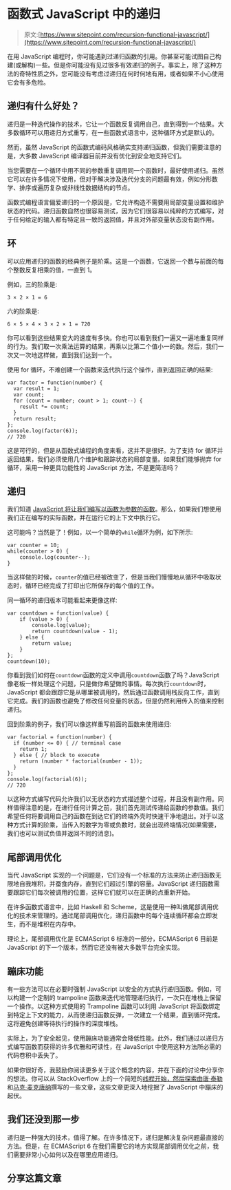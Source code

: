 # 函数式 JavaScript 中的递归

> 原文:[https://www.sitepoint.com/recursion-functional-javascript/](https://www.sitepoint.com/recursion-functional-javascript/)

在用 JavaScript 编程时，你可能遇到过递归函数的引用。你甚至可能试图自己构建(或解构)一些。但是你可能没有见过很多有效递归的例子。事实上，除了这种方法的奇特性质之外，您可能没有考虑过递归在何时何地有用，或者如果不小心使用它会有多危险。

## 递归有什么好处？

递归是一种迭代操作的技术，它让一个函数反复调用自己，直到得到一个结果。大多数循环可以用递归方式重写，在一些函数式语言中，这种循环方式是默认的。

然而，虽然 JavaScript 的函数式编码风格确实支持递归函数，但我们需要注意的是，大多数 JavaScript 编译器目前并没有优化到安全地支持它们。

当您需要在一个循环中用不同的参数重复调用同一个函数时，最好使用递归。虽然它可以在许多情况下使用，但对于解决涉及迭代分支的问题最有效，例如分形数学、排序或遍历复杂或非线性数据结构的节点。

函数式编程语言偏爱递归的一个原因是，它允许构造不需要用局部变量设置和维护状态的代码。递归函数自然也很容易测试，因为它们很容易以纯粹的方式编写，对于任何给定的输入都有特定且一致的返回值，并且对外部变量状态没有副作用。

## 环

可以应用递归的函数的经典例子是阶乘。这是一个函数，它返回一个数与前面的每个整数反复相乘的值，一直到 1。

例如，三的阶乘是:

```
3 × 2 × 1 = 6
```

六的阶乘是:

```
6 × 5 × 4 × 3 × 2 × 1 = 720
```

你可以看到这些结果变大的速度有多快。你也可以看到我们一遍又一遍地重复同样的行为。我们取一次乘法运算的结果，再乘以比第二个值小一的数。然后，我们一次又一次地这样做，直到我们达到一个。

使用 for 循环，不难创建一个函数来迭代执行这个操作，直到返回正确的结果:

```
var factor = function(number) {
  var result = 1;
  var count;
  for (count = number; count > 1; count--) {
    result *= count;
  }
  return result;
};
console.log(factor(6));
// 720
```

这是可行的，但是从函数式编程的角度来看，这并不是很好。为了支持 for 循环并返回结果，我们必须使用几个维护和跟踪状态的局部变量。如果我们能够抛弃 for 循环，采用一种更具功能性的 JavaScript 方法，不是更简洁吗？

## 递归

我们知道 [JavaScript 将让我们编写以函数为参数的函数](https://www.sitepoint.com/higher-order-functions-javascript/)。那么，如果我们想使用我们正在编写的实际函数，并在运行它的上下文中执行它。

这可能吗？当然是了！例如，以一个简单的`while`循环为例，如下所示:

```
var counter = 10;
while(counter > 0) {
    console.log(counter--);
}
```

当这样做的时候，`counter`的值已经被改变了，但是当我们慢慢地从循环中吸取状态时，循环已经完成了打印出它所保存的每个值的工作。

同一循环的递归版本可能看起来更像这样:

```
var countdown = function(value) {
    if (value > 0) {
        console.log(value);
        return countdown(value - 1);
    } else {
        return value;
    }
};
countdown(10);
```

你看到我们如何在`countdown`函数的定义中调用`countdown`函数了吗？JavaScript 像老板一样处理这个问题，只是做你希望做的事情。每次执行`countdown`时，JavaScript 都会跟踪它是从哪里被调用的，然后通过函数调用栈反向工作，直到它完成。我们的函数也避免了修改任何变量的状态，但是仍然利用传入的值来控制递归。

回到阶乘的例子，我们可以像这样重写前面的函数来使用递归:

```
var factorial = function(number) {
  if (number <= 0) { // terminal case
    return 1;
  } else { // block to execute
    return (number * factorial(number - 1));
  }
};
console.log(factorial(6));
// 720
```

以这种方式编写代码允许我们以无状态的方式描述整个过程，并且没有副作用。同样值得注意的是，在进行任何计算之前，我们首先测试传递给函数的参数值。我们希望任何将要调用自己的函数在到达它们的终端外壳时快速干净地退出。对于以这种方式计算的阶乘，当传入的数字为零或负数时，就会出现终端情况(如果需要，我们也可以测试负值并返回不同的消息)。

## 尾部调用优化

当代 JavaScript 实现的一个问题是，它们没有一个标准的方法来防止递归函数无限地自我堆积，并蚕食内存，直到它们超过引擎的容量。JavaScript 递归函数需要跟踪它们每次被调用的位置，这样它们就可以在正确的点重新开始。

在许多函数式语言中，比如 Haskell 和 Scheme，这是使用一种叫做尾部调用优化的技术来管理的。通过尾部调用优化，递归函数中的每个连续循环都会立即发生，而不是堆积在内存中。

理论上，尾部调用优化是 ECMAScript 6 标准的一部分，ECMAScript 6 目前是 JavaScript 的下一个版本，然而它还没有被大多数平台完全实现。

## 蹦床功能

有一些方法可以在必要时强制 JavaScript 以安全的方式执行递归函数。例如，可以构建一个定制的 trampoline 函数来迭代地管理递归执行，一次只在堆栈上保留一个操作。以这种方式使用的 Trampoline 函数可以利用 JavaScript 将函数绑定到特定上下文的能力，从而使递归函数反弹，一次建立一个结果，直到循环完成。这将避免创建等待执行的操作的深度堆栈。

实际上，为了安全起见，使用蹦床功能通常会降低性能。此外，我们通过以递归方式编写函数而获得的许多优雅和可读性，在 JavaScript 中使用这种方法所必需的代码卷积中丢失了。

如果你很好奇，我鼓励你阅读更多关于这个概念的内容，并在下面的讨论中分享你的想法。你可以从 StackOverflow 上的一个简短的[线程开始，然后探索由](http://stackoverflow.com/questions/25228871/how-to-understand-trampoline-in-javascript)[唐·泰勒](https://taylodl.wordpress.com/2013/06/07/functional-javascript-tail-call-optimization-and-trampolines/)和[马克·麦克唐纳](http://www.integralist.co.uk/posts/js-recursion.html)撰写的一些文章，这些文章更深入地挖掘了 JavaScript 中蹦床的起伏。

## 我们还没到那一步

递归是一种强大的技术，值得了解。在许多情况下，递归是解决复杂问题最直接的方法。但是，在 ECMAScript 6 在我们需要它的地方实现尾部调用优化之前，我们需要非常小心如何以及在哪里应用递归。

## 分享这篇文章